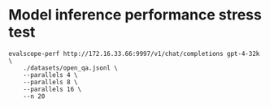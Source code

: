 # Model inference performance stress test

```shell
evalscope-perf http://172.16.33.66:9997/v1/chat/completions gpt-4-32k \
    ./datasets/open_qa.jsonl \
    --parallels 4 \
    --parallels 8 \
    --parallels 16 \
    --n 20
```